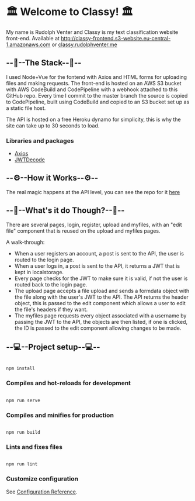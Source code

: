 
  
  

# 🏛 Welcome to Classy! 🏛

  

My name is Rudolph Venter and Classy is my text classification website front-end. Available at http://classy-frontend.s3-website.eu-central-1.amazonaws.com or [classy.rudolphventer.me](http://classy.rudolphventer.me)


## --🧱--The Stack--🧱--
I used Node+Vue for the fontend with Axios and HTML forms for uploading files and making requests. The front-end is hosted on an AWS S3 bucket with AWS CodeBuild and CodePipeline with a webhook attached to this GitHub repo. Every time I commit to the master branch the source is copied to CodePipeline, built using CodeBuild and copied to an S3 bucket set up as a static file host.

The API is hosted on a free Heroku dynamo for simplicity, this is why the site can take up to 30 seconds to load. 

  
### Libraries and packages

*  [Axios](https://www.npmjs.com/package/axios)
* [JWTDecode](https://www.npmjs.com/package/jwt-decode)
 

## --⚙--How it Works--⚙--

The real magic happens at the API level, you can see the repo for it [here](https://github.com/rudolphventer/Data-Classification-API)
  

## --🌟--What's it do Though?--🌟--
There are several pages, login, register, upload and myfiles, with an "edit file" component that is reused on the upload and myfiles pages.

 A walk-through:
 * When a user registers an account, a post is sent to the API, the user is routed to the login page.
 * When a user logs in, a post is sent to the API, it returns a JWT that is kept in localstorage.
 * Every page checks for the JWT to make sure it is valid, if not the user is routed back to the login page.
 * The upload page accepts a file upload and sends a formdata object with the file along with the user's JWT to the API. The API returns the header object, this is passed to the edit component which allows a user to edit the file's headers if they want.
 * The myfiles page requests every object associated with a username by passing the JWT to the API, the objects are then listed, if one is clicked, the ID is passed to the edit component allowing changes to be made.

## --💻--Project setup--💻--


```

npm install

```

  

### Compiles and hot-reloads for development

```

npm run serve

```

  

### Compiles and minifies for production

```

npm run build

```

  

### Lints and fixes files

```

npm run lint

```

  

### Customize configuration

See [Configuration Reference](https://cli.vuejs.org/config/).
